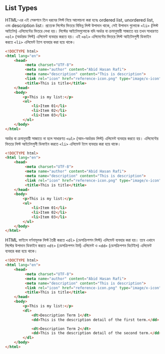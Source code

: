 ## List Types
HTML-এর এই সেকশনে তিন ধরনের লিস্ট নিয়ে আলোচনা করা হবেঃ ordered list, unordered list, এবং description list। প্রত্যেক লিস্টের ভিতরে বিভিন্ন লিস্ট উপাদান থাকে, সেই উপাদান গুলোকে `<li>` (লিস্ট আইটেম) এলিমেন্টের ভিতরে লেখা হয়। লিস্টের আইটেমগুলোকে যদি অর্ডার বা ক্রমানুযায়ী সাজাতে হয় তখন সাধারণত `<ol>` (অর্ডারড লিস্ট) এলিমেন্ট ব্যবহার করতে হয়। এই `<ol>` এলিমেন্টের ভিতরে লিস্ট আইটেমগুলী ডিফাইন করতে `<li>` এলিমেন্ট ট্যাগ ব্যবহার করা হয়ে থাকে।
```html
<!DOCTYPE html>
<html lang="en">
    <head>
         <meta charset="UTF-8">
         <meta name="author" content="Abid Hasan Rafi">
         <meta name="description" content="This is description">
         <link rel="icon" href="reference-icon.png" type="image/x-icon">
         <title>This is title</title>
    </head>
    <body>
        <p>This is my list:</p>
        <ol>
            <li>Item 01</li>
            <li>Item 02</li>
            <li>Item 03</li>
        </ol>
    </body>
</html>
```
অর্ডার বা ক্রমানুযায়ী সাজাতে না হলে সাধারণত `<ul>` (আন-অর্ডারড লিস্ট) এলিমেন্ট ব্যবহার করতে হয়। এলিমেন্টের ভিতরে লিস্ট আইটেমগুলী ডিফাইন করতে `<li>` এলিমেন্ট ট্যাগ ব্যবহার করা হয়ে থাকে।
```html
<!DOCTYPE html>
<html lang="en">
    <head>
         <meta charset="UTF-8">
         <meta name="author" content="Abid Hasan Rafi">
         <meta name="description" content="This is description">
         <link rel="icon" href="reference-icon.png" type="image/x-icon">
         <title>This is title</title>
    </head>
    <body>
        <p>This is my list:</p>
        <ul>
            <li>Item 01</li>
            <li>Item 02</li>
            <li>Item 03</li>
        </ul>
    </body>
</html>
```
HTML ফাইলে বর্ণনামূলক লিস্ট তৈরী করতে `<dl>` (ডেসক্রিপশন লিস্ট) এলিমেন্ট ব্যবহার করা হয়। তবে এখানে লিস্টের উপাদান ডিফাইন করতে `<dt>` (ডেসক্রিপশন টার্ম) এলিমেন্ট ও  `<dd>` (ডেসক্রিপশন ডিটেইল) এলিমেন্ট ব্যবহার করা হয়ে থাকে।
```html
<!DOCTYPE html>
<html lang="en">
    <head>
         <meta charset="UTF-8">
         <meta name="author" content="Abid Hasan Rafi">
         <meta name="description" content="This is description">
         <link rel="icon" href="reference-icon.png" type="image/x-icon">
         <title>This is title</title>
    </head>
    <body>
        <p>This is my list:</p>
        <dl>
            <dt>Description Term 1</dt>
            <dd>This is the description detail of the first term.</dd>

            <dt>Description Term 2</dt>
            <dd>This is the description detail of the second term.</dd>
        </dl>
    </body>
</html>
```